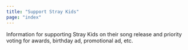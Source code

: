 ```yaml
---
title: "Support Stray Kids"
page: "index"
---
```

Information for supporting Stray Kids on their song release and priority voting for awards, birthday ad, promotional ad, etc. 

